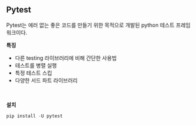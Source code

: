 ## Pytest

Pytest는 에러 없는 좋은 코드를 만들기 위한 목적으로 개발된 python 테스트 프레임워크이다.

**특징**

- 다른 testing 라이브러리에 비해 간단한 사용법
- 테스트를 병렬 실행
- 특정 테스트 스킵
- 다양한 서드 파트 라이브러리

<br>

**설치**

```python
pip install -U pytest
```